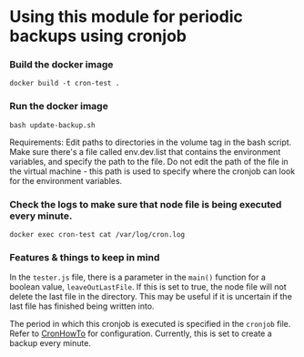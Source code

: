 
# Using this module for periodic backups using cronjob

### Build the docker image
```
docker build -t cron-test .
```

### Run the docker image
```
bash update-backup.sh
```

Requirements:
Edit paths to directories in the volume tag in the bash script.
Make sure there's a file called env.dev.list that contains the environment variables, and specify the path to the file. Do not edit the path of the file in the virtual machine - this path is used to specify where the cronjob can look for the environment variables.

### Check the logs to make sure that node file is being executed every minute.

```
docker exec cron-test cat /var/log/cron.log
```

### Features & things to keep in mind

In the ```tester.js``` file, there is a parameter in the ```main()``` function for a boolean value, ```leaveOutLastFile```. If this is set to true, the node file will not delete the last file in the directory. This may be useful if it is uncertain if the last file has finished being written into.
 
The period in which this cronjob is executed is specified in the ```cronjob``` file. Refer to [CronHowTo](https://help.ubuntu.com/community/CronHowto) for configuration. Currently, this is set to create a backup every minute.
